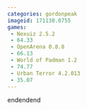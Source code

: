 ```yaml
---
categories: gordonpeak
imageid: 171130.0755
games:
 - Nexuiz 2.5.2
 - 64.33
 - OpenArena 0.8.8
 - 66.13
 - World of Padman 1.2
 - 74.77
 - Urban Terror 4.2.013
 - 35.07
---
```


endendend
